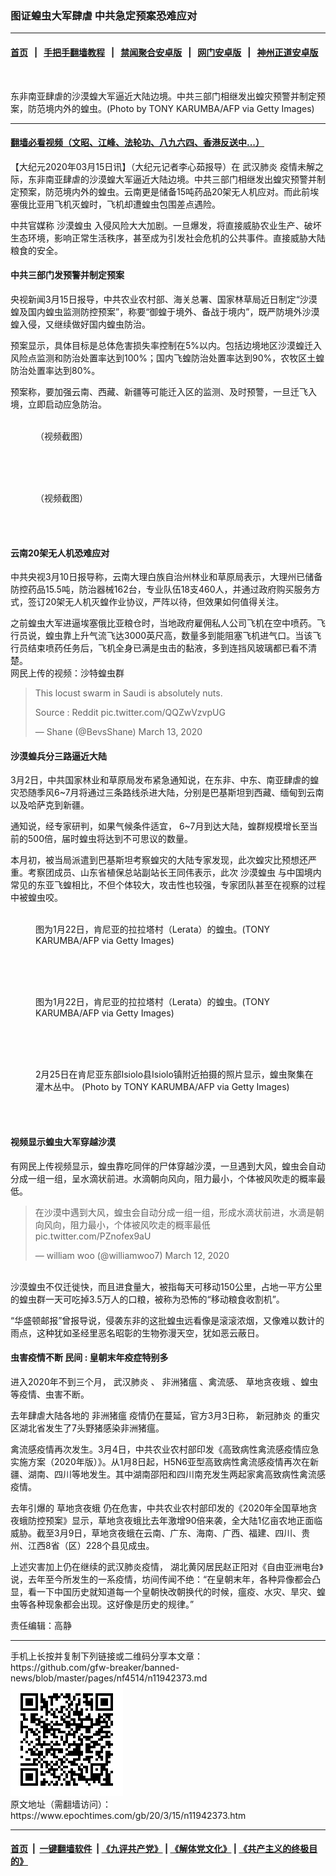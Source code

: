 ### 图证蝗虫大军肆虐 中共急定预案恐难应对
------------------------

#### [首页](https://github.com/gfw-breaker/banned-news/blob/master/README.md) &nbsp;&nbsp;|&nbsp;&nbsp; [手把手翻墙教程](https://github.com/gfw-breaker/guides/wiki) &nbsp;&nbsp;|&nbsp;&nbsp; [禁闻聚合安卓版](https://github.com/gfw-breaker/bn-android) &nbsp;&nbsp;|&nbsp;&nbsp; [网门安卓版](https://github.com/oGate2/oGate) &nbsp;&nbsp;|&nbsp;&nbsp; [神州正道安卓版](https://github.com/SzzdOgate/update) 



<div><img alt="" class="aligncenter wp-post-image" src="https://i.epochtimes.com/assets/uploads/2020/03/GettyImages-1195318249-600x400.jpg"/>
<div class="red16 caption">
 <p>
  东非南亚肆虐的沙漠蝗大军逼近大陆边境。中共三部门相继发出蝗灾预警并制定预案，防范境内外的蝗虫。(Photo by TONY KARUMBA/AFP via Getty Images)
 </p>
</div>
</div><hr/>

#### [翻墙必看视频（文昭、江峰、法轮功、八九六四、香港反送中...）](https://github.com/gfw-breaker/banned-news/blob/master/pages/link3.md)

<div><p>
 【大纪元2020年03月15日讯】（大纪元记者李心茹报导）在
 <ok href="https://www.epochtimes.com/gb/tag/%E6%AD%A6%E6%B1%89%E8%82%BA%E7%82%8E.html">
  武汉肺炎
 </ok>
 疫情未解之际，东非南亚肆虐的沙漠蝗大军逼近大陆边境。中共三部门相继发出蝗灾预警并制定预案，防范境内外的蝗虫。云南更是储备15吨药品20架无人机应对。而此前埃塞俄比亚用飞机灭蝗时，飞机却遭蝗虫包围差点遇险。
</p>
<p>
 中共官媒称
 <ok href="https://www.epochtimes.com/gb/tag/%E6%B2%99%E6%BC%A0%E8%9D%97%E8%99%AB.html">
  沙漠蝗虫
 </ok>
 入侵风险大大加剧。一旦爆发，将直接威胁农业生产、破坏生态环境，影响正常生活秩序，甚至成为引发社会危机的公共事件。直接威胁大陆粮食的安全。
</p>
<h4>
 中共三部门发预警并制定预案
</h4>
<p>
 央视新闻3月15日报导，中共农业农村部、海关总署、国家林草局近日制定“沙漠蝗及国内蝗虫监测防控预案”，称要“御蝗于境外、备战于境内”，既严防境外沙漠蝗入侵，又继续做好国内蝗虫防治。
</p>
<p>
 预案显示，具体目标是总体危害损失率控制在5%以内。包括边境地区沙漠蝗迁入风险点监测和防治处置率达到100%；国内飞蝗防治处置率达到90%，农牧区土蝗防治处置率达到80%。
</p>
<p>
 预案称，要加强云南、西藏、新疆等可能迁入区的监测、及时预警，一旦迁飞入境，立即启动应急防治。
</p>
<figure class="wp-caption aligncenter" id="attachment_11942399" style="width: 400px">
 <ok href="http://i.epochtimes.com/assets/uploads/2020/03/892b-iqrhckm3780456.gif">
  <img alt="" class="wp-image-11942399 size-full" src="http://i.epochtimes.com/assets/uploads/2020/03/892b-iqrhckm3780456.gif"/>
 </ok>
 <br/><figcaption class="wp-caption-text">
  （视频截图）
 </figcaption><br/>
</figure><br/>
<figure class="wp-caption aligncenter" id="attachment_11942401" style="width: 400px">
 <ok href="http://i.epochtimes.com/assets/uploads/2020/03/f7fb-iqrhckm3780457.gif">
  <img alt="" class="wp-image-11942401 size-full" src="http://i.epochtimes.com/assets/uploads/2020/03/f7fb-iqrhckm3780457.gif"/>
 </ok>
 <br/><figcaption class="wp-caption-text">
  （视频截图）
 </figcaption><br/>
</figure><br/>
<h4>
 云南20架无人机恐难应对
</h4>
<p>
 中共央视3月10日报导称，云南大理白族自治州林业和草原局表示，大理州已储备防控药品15.5吨，防治器械162台，专业队伍18支460人，并通过政府购买服务方式，签订20架无人机灭蝗作业协议，严阵以待，但效果如何值得关注。
</p>
<p>
 之前蝗虫大军进逼埃塞俄比亚粮仓时，当地政府雇佣私人公司飞机在空中喷药。飞行员说，蝗虫靠上升气流飞达3000英尺高，数量多到能阻塞飞机进气口。当该飞行员结束喷药任务后，飞机全身已满是虫击的黏液，多到连挡风玻璃都已看不清楚。
 <br/>
 网民上传的视频：沙特蝗虫群
</p>
<blockquote class="twitter-tweet">
 <p dir="ltr" lang="en">
  This locust swarm in Saudi is absolutely nuts.
 </p>
 <p>
  Source : Reddit
  <ok href="https://t.co/QQZwVzvpUG">
   pic.twitter.com/QQZwVzvpUG
  </ok>
 </p>
 <p>
  — Shane (@BevsShane)
  <ok href="https://twitter.com/BevsShane/status/1238515358455267332?ref_src=twsrc%5Etfw">
   March 13, 2020
  </ok>
 </p>
</blockquote>
<p>
</p>
<h4>
 沙漠蝗兵分三路逼近大陆
</h4>
<p>
 3月2日，中共国家林业和草原局发布紧急通知说，在东非、中东、南亚肆虐的蝗灾恐随季风6~7月将通过三条路线杀进大陆，分别是巴基斯坦到西藏、缅甸到云南以及哈萨克到新疆。
</p>
<p>
 通知说，经专家研判，如果气候条件适宜， 6~7月到达大陆，蝗群规模增长至当前的500倍，届时蝗虫将达到不可思议的数量。
</p>
<p>
 本月初，被当局派遣到巴基斯坦考察蝗灾的大陆专家发现，此次蝗灾比预想还严重。考察团成员、山东省植保总站副站长王同伟表示，此次
 <ok href="https://www.epochtimes.com/gb/tag/%E6%B2%99%E6%BC%A0%E8%9D%97%E8%99%AB.html">
  沙漠蝗虫
 </ok>
 与中国境内常见的东亚飞蝗相比，不但个体较大，攻击性也较强，专家团队甚至在视察的过程中被蝗虫咬。
</p>
<figure class="wp-caption aligncenter" id="attachment_11912508" style="width: 450px">
 <ok href="http://i.epochtimes.com/assets/uploads/2020/03/GettyImages-1195325236-e1583254139103.jpg">
  <img alt="" class="wp-image-11912508 size-medium" src="http://i.epochtimes.com/assets/uploads/2020/03/GettyImages-1195325236-450x288.jpg"/>
 </ok>
 <br/><figcaption class="wp-caption-text">
  图为1月22日，肯尼亚的拉拉塔村（Lerata）的蝗虫。(TONY KARUMBA/AFP via Getty Images)
 </figcaption><br/>
</figure><br/>
<figure class="wp-caption aligncenter" id="attachment_11942403" style="width: 450px">
 <ok href="http://i.epochtimes.com/assets/uploads/2020/03/GettyImages-1195325288.jpg">
  <img alt="" class="wp-image-11942403 size-medium" src="http://i.epochtimes.com/assets/uploads/2020/03/GettyImages-1195325288-450x300.jpg"/>
 </ok>
 <br/><figcaption class="wp-caption-text">
  图为1月22日，肯尼亚的拉拉塔村（Lerata）的蝗虫。(TONY KARUMBA/AFP via Getty Images)
 </figcaption><br/>
</figure><br/>
<figure class="wp-caption aligncenter" id="attachment_11942402" style="width: 450px">
 <ok href="http://i.epochtimes.com/assets/uploads/2020/03/GettyImages-1203190117.jpg">
  <img alt="" class="wp-image-11942402 size-medium" src="http://i.epochtimes.com/assets/uploads/2020/03/GettyImages-1203190117-450x300.jpg"/>
 </ok>
 <br/><figcaption class="wp-caption-text">
  2月25日在肯尼亚东部Isiolo县Isiolo镇附近拍摄的照片显示，蝗虫聚集在灌木丛中。 (Photo by TONY KARUMBA/AFP via Getty Images)
 </figcaption><br/>
</figure><br/>
<h4>
 视频显示蝗虫大军穿越沙漠
</h4>
<p>
 有网民上传视频显示，蝗虫靠吃同伴的尸体穿越沙漠，一旦遇到大风，蝗虫会自动分成一组一组，呈水滴状前进。水滴朝向风向，阻力最小，个体被风吹走的概率最低。
</p>
<blockquote class="twitter-tweet">
 <p dir="ltr" lang="zh">
  在沙漠中遇到大风，蝗虫会自动分成一组一组，形成水滴状前进，水滴是朝向风向，阻力最小，个体被风吹走的概率最低
  <ok href="https://t.co/PZnofex9aU">
   pic.twitter.com/PZnofex9aU
  </ok>
 </p>
 <p>
  — william woo (@williamwoo7)
  <ok href="https://twitter.com/williamwoo7/status/1238034780970606597?ref_src=twsrc%5Etfw">
   March 12, 2020
  </ok>
 </p>
</blockquote>
<p>
 <br/>
 沙漠蝗虫不仅迁徙快，而且进食量大，被指每天可移动150公里，占地一平方公里的蝗虫群一天可吃掉3.5万人的口粮，被称为恐怖的“移动粮食收割机”。
</p>
<p>
 “华盛顿邮报”曾报导说，侵袭东非的这批蝗虫远看像是滚滚浓烟，又像难以数计的雨点，这种犹如圣经里恶名昭彰的生物弥漫天空，犹如恶云蔽日。
</p>
<h4>
 虫害疫情不断 民间 : 皇朝末年疫症特别多
</h4>
<p>
 进入2020年不到三个月，
 <ok href="https://www.epochtimes.com/gb/tag/%E6%AD%A6%E6%B1%89%E8%82%BA%E7%82%8E.html">
  武汉肺炎
 </ok>
 、
 <ok href="https://www.epochtimes.com/gb/tag/%E9%9D%9E%E6%B4%B2%E7%8C%AA%E7%98%9F.html">
  非洲猪瘟
 </ok>
 、禽流感、
 <ok href="https://www.epochtimes.com/gb/tag/%E8%8D%89%E5%9C%B0%E8%B4%AA%E5%A4%9C%E8%9B%BE.html">
  草地贪夜蛾
 </ok>
 、蝗虫等疫情、虫害不断。
</p>
<p>
 去年肆虐大陆各地的
 <ok href="https://www.epochtimes.com/gb/tag/%E9%9D%9E%E6%B4%B2%E7%8C%AA%E7%98%9F.html">
  非洲猪瘟
 </ok>
 疫情仍在蔓延，官方3月3日称，
 <ok href="https://www.epochtimes.com/gb/tag/%E6%96%B0%E5%86%A0%E8%82%BA%E7%82%8E.html">
  新冠肺炎
 </ok>
 的重灾区湖北省发生了7头野猪感染非洲猪瘟。
</p>
<p>
 禽流感疫情再次发生。3月4日，中共农业农村部印发《高致病性禽流感疫情应急实施方案（2020年版）》。从1月8日起，H5N6亚型高致病性禽流感疫情再次在新疆、湖南、四川等地发生。其中湖南邵阳和四川南充发生两起家禽高致病性禽流感疫情。
</p>
<p>
 去年引爆的
 <ok href="https://www.epochtimes.com/gb/tag/%E8%8D%89%E5%9C%B0%E8%B4%AA%E5%A4%9C%E8%9B%BE.html">
  草地贪夜蛾
 </ok>
 仍在危害，中共农业农村部印发的《2020年全国草地贪夜蛾防控预案》显示，草地贪夜蛾比去年激增90倍来袭，全大陆1亿亩农地正面临威胁。截至3月9日，草地贪夜蛾在云南、广东、海南、广西、福建、四川、贵州、江西8省（区）228个县见成虫。
</p>
<p>
 上述灾害加上仍在继续的武汉肺炎疫情， 湖北黄冈居民赵正阳对《自由亚洲电台》说，去年至今所发生的一系疫情，坊间传闻不绝：“在皇朝末年，各种异像都会凸显，看一下中国历史就知道每一个皇朝快改朝换代的时候，瘟疫、水灾、旱灾、蝗虫等各种现象都会出现。这好像是历史的规律。”
</p>
<p>
 责任编辑：高静
</p>
</div>
<hr/>
手机上长按并复制下列链接或二维码分享本文章：<br/>
https://github.com/gfw-breaker/banned-news/blob/master/pages/nf4514/n11942373.md <br/>
<a href='https://github.com/gfw-breaker/banned-news/blob/master/pages/nf4514/n11942373.md'><img src='https://github.com/gfw-breaker/banned-news/blob/master/pages/nf4514/n11942373.md.png'/></a> <br/>
原文地址（需翻墙访问）：https://www.epochtimes.com/gb/20/3/15/n11942373.htm


------------------------
#### [首页](https://github.com/gfw-breaker/banned-news/blob/master/README.md) &nbsp;|&nbsp; [一键翻墙软件](https://github.com/gfw-breaker/nogfw/blob/master/README.md) &nbsp;| [《九评共产党》](https://github.com/gfw-breaker/9ping.md/blob/master/README.md#九评之一评共产党是什么) | [《解体党文化》](https://github.com/gfw-breaker/jtdwh.md/blob/master/README.md) | [《共产主义的终极目的》](https://github.com/gfw-breaker/gczydzjmd.md/blob/master/README.md)


<img src='http://gfw-breaker.win/banned-news/pages/nf4514/n11942373.md' width='0px' height='0px'/>